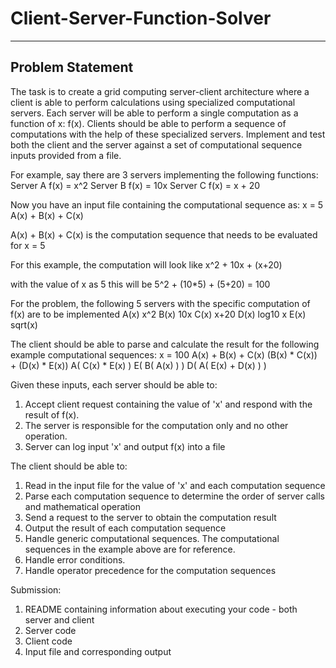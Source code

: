 # Client-Server-Function-Solver
--------------------------
Problem Statement
--------------------------


The task is to create a grid computing server-client architecture where a client is able to perform calculations using specialized computational servers. Each server will be able to perform a single computation as a function of x: f(x). Clients should be able to perform a sequence of computations with the help of these specialized servers. Implement and test both the client and the server against a set of computational sequence inputs provided from a file.

For example, say there are 3 servers implementing the following functions:
Server A
f(x) = x^2
Server B
f(x) = 10x
Server C
f(x) = x + 20


Now you have an input file containing the computational sequence as:
x = 5
A(x) + B(x) + C(x)

A(x) + B(x) + C(x) is the computation sequence that needs to be evaluated for x = 5

For this example, the computation will look like
x^2 + 10x + (x+20)

with the value of x as 5 this will be
5^2 + (10*5) + (5+20) = 100


For the problem, the following 5 servers with the specific computation of f(x) are to be implemented
A(x) x^2
B(x) 10x
C(x) x+20
D(x) log10 x
E(x) sqrt(x)


The client should be able to parse and calculate the result for the following example computational sequences:
x = 100
A(x) + B(x) + C(x)
(B(x) * C(x)) + (D(x) * E(x))
A( C(x) * E(x) )
E( B( A(x) ) )
D( A( E(x) + D(x) ) )


Given these inputs, each server should be able to:

1. Accept client request containing the value of 'x' and respond with the result of f(x).
2. The server is responsible for the computation only and no other operation.
3. Server can log input 'x' and output f(x) into a file


The client should be able to:

1. Read in the input file for the value of 'x' and each computation sequence
2. Parse each computation sequence to determine the order of server calls and mathematical operation
3. Send a request to the server to obtain the computation result
4. Output the result of each computation sequence
5. Handle generic computational sequences. The computational sequences in the example above are for reference.
6. Handle error conditions.
7. Handle operator precedence for the computation sequences


Submission:
1. README containing information about executing your code - both server and client
2. Server code
3. Client code
4. Input file and corresponding output
